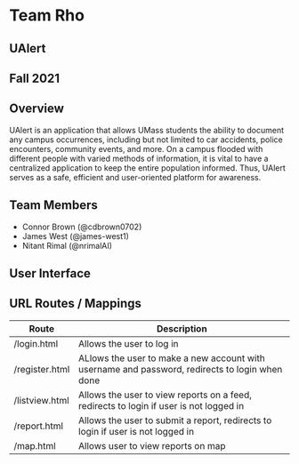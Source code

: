 # Team Rho
## UAlert
## Fall 2021

## Overview

UAlert is an application that allows UMass students the ability to document any campus occurrences, including but not limited to car accidents, police encounters, community events, and more. On a campus flooded with different people with varied methods of information, it is vital to have a centralized application to keep the entire population informed. Thus, UAlert serves as a safe, efficient and user-oriented platform for awareness.

## Team Members
* Connor Brown (@cdbrown0702)
* James West (@james-west1)
* Nitant Rimal (@nrimalAI)

## User Interface

## URL Routes / Mappings
| Route      | Description |
| ----------- | ----------- |
| /login.html  | Allows the user to log in      |
| /register.html  | ALlows the user to make a new account with username and password, redirects to login when done       |
| /listview.html  | Allows the user to view reports on a feed, redirects to login if user is not logged in       |
| /report.html  | Allows the user to submit a report, redirects to login if user is not logged in       |
| /map.html  | Allows user to view reports on map       |
